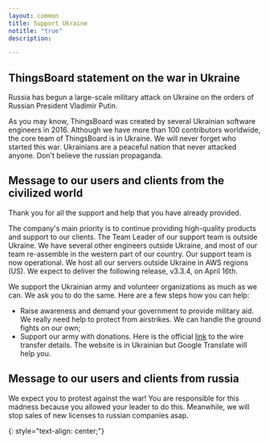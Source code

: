 ```yaml
---
layout: common
title: Support Ukraine
notitle: "true"
description:

---
```


## ThingsBoard statement on the war in Ukraine

Russia has begun a large-scale military attack on Ukraine on the orders of Russian President Vladimir Putin.

As you may know, ThingsBoard was created by several Ukrainian software engineers in 2016. 
Although we have more than 100 contributors worldwide, the core team of ThingsBoard is in Ukraine. 
We will never forget who started this war.
Ukrainians are a peaceful nation that never attacked anyone. 
Don't believe the russian propaganda.

## Message to our users and clients from the civilized world

Thank you for all the support and help that you have already provided.

The company's main priority is to continue providing high-quality products and support to our clients. 
The Team Leader of our support team is outside Ukraine. 
We have several other engineers outside Ukraine, and most of our team re-assemble in the western part of our country. 
Our support team is now operational. 
We host all our servers outside Ukraine in AWS regions (US). 
We expect to deliver the following release, v3.3.4, on April 16th.

We support the Ukrainian army and volunteer organizations as much as we can. We ask you to do the same. Here are a few steps how you can help:

 * Raise awareness and demand your government to provide military aid. We really need help to protect from airstrikes. We can handle the ground fights on our own;
 * Support our army with donations. Here is the official [link](https://bank.gov.ua/ua/news/all/natsionalniy-bank-vidkriv-spetsrahunok-dlya-zboru-koshtiv-na-potrebi-armiyi) 
to the wire transfer details. The website is in Ukrainian but Google Translate will help you.

## Message to our users and clients from russia

We expect you to protest against the war! 
You are responsible for this madness because you allowed your leader to do this. 
Meanwhile, we will stop sales of new licenses to russian companies asap.

{: style="text-align: center;"}

